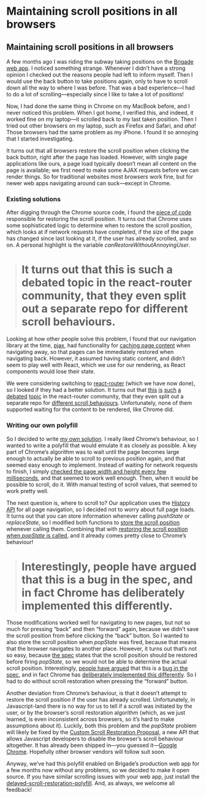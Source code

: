 
# Maintaining scroll positions in all browsers

## Maintaining scroll positions in all browsers

A few months ago I was riding the subway taking positions on the [Brigade web app](https://brigade.com). I noticed something strange. Whenever I didn’t have a strong opinion I checked out the reasons people had left to inform myself. Then I would use the back button to take positions again, only to have to scroll down all the way to where I was before. That was a bad experience—I had to do a lot of scrolling—especially since I like to take a lot of positions!

Now, I had done the same thing in Chrome on my MacBook before, and I never noticed this problem. When I got home, I verified this, and indeed, it worked fine on my laptop—it scrolled back to my last taken position. Then I tried out other browsers on my laptop, such as Firefox and Safari, and *aha*! Those browsers had the same problem as my iPhone. I found it so annoying that I started investigating.

It turns out that all browsers restore the scroll position when clicking the back button, right after the page has loaded. However, with single page applications like ours, a page load typically doesn’t mean all content on the page is available; we first need to make some AJAX requests before we can render things. So for traditional websites most browsers work fine, but for newer web apps navigating around can suck—except in Chrome.

### Existing solutions

After digging through the Chrome source code, I found the [piece of code](https://chromium.googlesource.com/chromium/blink/+/5da5b59/Source/core/loader/FrameLoader.cpp#1049) responsible for restoring the scroll position. It turns out that Chrome uses some sophisticated logic to determine when to restore the scroll position, which looks at if network requests have completed, if the size of the page has changed since last looking at it, if the user has already scrolled, and so on. A personal highlight is the variable *canRestoreWithoutAnnoyingUser*.
> # It turns out that this is such a debated topic in the react-router community, that they even split out a separate repo for different scroll behaviours.

Looking at how other people solve this problem, I found that our navigation library at the time, [pjax](https://github.com/defunkt/jquery-pjax), had functionality for [caching page content](https://github.com/defunkt/jquery-pjax/blob/d76e840c0f1c0a98c9dd5065b32e436e810d8d13/jquery.pjax.js#L783) when navigating away, so that pages can be immediately restored when navigating back. However, it assumed having static content, and didn’t seem to play well with React, which we use for our rendering, as React components would lose their state.

We were considering switching to [react-router](https://github.com/rackt/react-router) (which we have now done), so I looked if they had a better solution. It turns out that [this](https://github.com/rackt/react-router/issues/186) [is](https://github.com/rackt/react-router/issues/707) [such](https://github.com/rackt/react-router/issues/810) [a](https://twitter.com/dan_abramov/status/601097500586549249) [debated](https://github.com/rackt/react-router/issues/2019) [topic](https://github.com/rackt/react-router/issues/2144) in the react-router community, that they even split out a separate repo for [different scroll behaviours](https://github.com/rackt/scroll-behavior). Unfortunately, none of them supported waiting for the content to be rendered, like Chrome did.

### Writing our own polyfill

So I decided to write [my own solution](https://github.com/brigade/delayed-scroll-restoration-polyfill). I really liked Chrome’s behaviour, so I wanted to write a polyfill that would emulate it as closely as possible. A key part of Chrome’s algorithm was to wait until the page becomes large enough to actually be able to scroll to previous position again, and that seemed easy enough to implement. Instead of waiting for network requests to finish, I simply [checked the page width and height every few milliseconds](https://github.com/brigade/delayed-scroll-restoration-polyfill/blob/1aa90ef6ff9c3b295da4574532e073e057fc6c0a/index.es6.js#L29-L55), and that seemed to work well enough. Then, when it would be possible to scroll, do it. With manual testing of scroll values, that seemed to work pretty well.

The next question is, where to scroll to? Our application uses the [History API](https://developer.mozilla.org/en-US/docs/Web/API/History) for all page navigation, so I decided not to worry about full page loads. It turns out that you can store information whenever calling *pushState* or *replaceState*, so I modified both functions to [store the scroll position](https://github.com/brigade/delayed-scroll-restoration-polyfill/blob/1aa90ef6ff9c3b295da4574532e073e057fc6c0a/index.es6.js#L5-L27) whenever calling them. Combining that with [restoring the scroll position when *popState* is called](https://github.com/brigade/delayed-scroll-restoration-polyfill/blob/1aa90ef6ff9c3b295da4574532e073e057fc6c0a/index.es6.js#L57-L72), and it already comes pretty close to Chrome’s behaviour!
> # Interestingly, people have argued that this is a bug in the spec, and in fact Chrome has deliberately implemented this differently.

Those modifications worked well for navigating to new pages, but not so much for pressing “back” and then “forward” again, because we didn’t save the scroll position from before clicking the “back” button. So I wanted to also store the scroll position when *popState* was fired, because that means that the browser navigates to another place. However, it turns out that’s not so easy, because [the spec](https://html.spec.whatwg.org/#history-traversal) states that the scroll position should be restored before firing *popState*, so we would not be able to determine the actual scroll position. Interestingly, [people have argued](https://bugzilla.mozilla.org/show_bug.cgi?id=666792#c2) that this is a [bug in the spec](https://github.com/whatwg/html/issues/39), and in fact Chrome has [deliberately implemented this differently](https://code.google.com/p/chromium/issues/detail?id=474579). So I had to do without scroll restoration when pressing the “forward” button.

Another deviation from Chrome’s behaviour, is that it doesn’t attempt to restore the scroll position if the user has already scrolled. Unfortunately, in Javascript-land there is no way for us to tell if a scroll was initiated by the user, or by the browser’s scroll restoration algorithm (which, as we just learned, is even inconsistent across browsers, so it’s hard to make assumptions about it). Luckily, both this problem and the *popState* problem will likely be fixed by the [Custom Scroll Restoration Proposal](http://majido.github.io/scroll-restoration-proposal/), a new API that allows Javascript developers to disable the browser’s scroll behaviour altogether. It has already been shipped in—you guessed it—[Google Chrome](https://code.google.com/p/chromium/issues/detail?id=477353). Hopefully other browser vendors will follow suit soon.

Anyway, we’ve had this polyfill enabled on Brigade’s production web app for a few months now without any problems, so we decided to make it open source. If you have similar scrolling issues with your web app, just install the [delayed-scroll-restoration-polyfill](https://github.com/brigade/delayed-scroll-restoration-polyfill). And, as always, we welcome all feedback!
